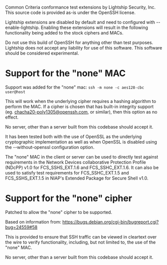 Common Criteria conformance test extensions by Lightship Security, Inc.
This source code is provided as-is under the OpenSSH license.

Lightship extensions are disabled by default and need to configured with
--enable-lightship.  Enabling these extensions will result in the following
functionality being added to the stock ciphers and MACs.

Do not use this build of OpenSSH for anything other than test purposes.  Lightship does not 
accept any liability for use of this software.  This software should be considered 
experimental.


# Support for the "none" MAC #
Support was added for the "none" mac:
	`ssh -m none -c aes128-cbc user@host`

This will work when the underlying cipher requires a hashing algorithm to perform the MAC.  If a cipher is chosen that has built-in integrity support (eg. chacha20-poly1305@openssh.com, or similar), then this option as no effect.

No server, other than a server built from this codebase should accept it.

It has been tested both with the use of OpenSSL as the underlying cryptographic implementation as well as when OpenSSL is disabled using the --without-openssl configuration option.

The "none" MAC in the client or server can be used to directly test against requirements in the Network Devices collaborative Protection Profile (NDcPP) v1.0 for FCS_SSHS_EXT.1.6 and FCS_SSHC_EXT.1.6.  It can also be used to satisfy test requirements for FCS_SSHC_EXT.1.5 and FCS_SSHS_EXT.1.5 in NIAP's Extended Package for Secure Shell v1.0.


# Support for the "none" cipher #
Patched to allow the "none" cipher to be supported.

Based on information from: https://bugs.debian.org/cgi-bin/bugreport.cgi?bug=24559#58

This is provided to ensure that SSH traffic can be viewed in cleartext over the wire to verify functionality, including, but not limited to, the use of the "none" MAC.

No server, other than a server built from this codebase should accept it.

